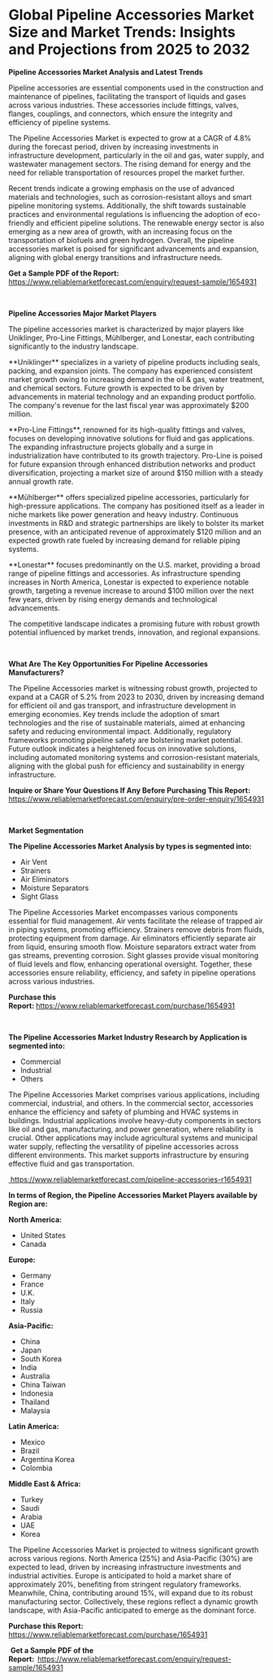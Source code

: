 <p><h1>Global Pipeline Accessories Market Size and Market Trends: Insights and Projections from 2025 to 2032</h1></p><p><strong>Pipeline Accessories Market Analysis and Latest Trends</strong></p>
<p><p>Pipeline accessories are essential components used in the construction and maintenance of pipelines, facilitating the transport of liquids and gases across various industries. These accessories include fittings, valves, flanges, couplings, and connectors, which ensure the integrity and efficiency of pipeline systems. </p><p>The Pipeline Accessories Market is expected to grow at a CAGR of 4.8% during the forecast period, driven by increasing investments in infrastructure development, particularly in the oil and gas, water supply, and wastewater management sectors. The rising demand for energy and the need for reliable transportation of resources propel the market further. </p><p>Recent trends indicate a growing emphasis on the use of advanced materials and technologies, such as corrosion-resistant alloys and smart pipeline monitoring systems. Additionally, the shift towards sustainable practices and environmental regulations is influencing the adoption of eco-friendly and efficient pipeline solutions. The renewable energy sector is also emerging as a new area of growth, with an increasing focus on the transportation of biofuels and green hydrogen. Overall, the pipeline accessories market is poised for significant advancements and expansion, aligning with global energy transitions and infrastructure needs.</p></p>
<p><strong>Get a Sample PDF of the Report:&nbsp;</strong> <a href="https://www.reliablemarketforecast.com/enquiry/request-sample/1654931?utm_campaign=3541&utm_medium=2&utm_source=Github&utm_content=ia&utm_term=18042025&utm_id=pipeline-accessories">https://www.reliablemarketforecast.com/enquiry/request-sample/1654931</a></p>
<p>&nbsp;</p>
<p><strong>Pipeline Accessories Major Market Players</strong></p>
<p><p>The pipeline accessories market is characterized by major players like Uniklinger, Pro-Line Fittings, Mühlberger, and Lonestar, each contributing significantly to the industry landscape. </p><p>**Uniklinger** specializes in a variety of pipeline products including seals, packing, and expansion joints. The company has experienced consistent market growth owing to increasing demand in the oil & gas, water treatment, and chemical sectors. Future growth is expected to be driven by advancements in material technology and an expanding product portfolio. The company's revenue for the last fiscal year was approximately $200 million.</p><p>**Pro-Line Fittings**, renowned for its high-quality fittings and valves, focuses on developing innovative solutions for fluid and gas applications. The expanding infrastructure projects globally and a surge in industrialization have contributed to its growth trajectory. Pro-Line is poised for future expansion through enhanced distribution networks and product diversification, projecting a market size of around $150 million with a steady annual growth rate.</p><p>**Mühlberger** offers specialized pipeline accessories, particularly for high-pressure applications. The company has positioned itself as a leader in niche markets like power generation and heavy industry. Continuous investments in R&D and strategic partnerships are likely to bolster its market presence, with an anticipated revenue of approximately $120 million and an expected growth rate fueled by increasing demand for reliable piping systems.</p><p>**Lonestar** focuses predominantly on the U.S. market, providing a broad range of pipeline fittings and accessories. As infrastructure spending increases in North America, Lonestar is expected to experience notable growth, targeting a revenue increase to around $100 million over the next few years, driven by rising energy demands and technological advancements.</p><p>The competitive landscape indicates a promising future with robust growth potential influenced by market trends, innovation, and regional expansions.</p></p>
<p>&nbsp;</p>
<p><strong>What Are The Key Opportunities For Pipeline Accessories Manufacturers?</strong></p>
<p><p>The Pipeline Accessories market is witnessing robust growth, projected to expand at a CAGR of 5.2% from 2023 to 2030, driven by increasing demand for efficient oil and gas transport, and infrastructure development in emerging economies. Key trends include the adoption of smart technologies and the rise of sustainable materials, aimed at enhancing safety and reducing environmental impact. Additionally, regulatory frameworks promoting pipeline safety are bolstering market potential. Future outlook indicates a heightened focus on innovative solutions, including automated monitoring systems and corrosion-resistant materials, aligning with the global push for efficiency and sustainability in energy infrastructure.</p></p>
<p><strong>Inquire or Share Your Questions If Any Before Purchasing This Report:</strong> <a href="https://www.reliablemarketforecast.com/enquiry/pre-order-enquiry/1654931?utm_campaign=3541&utm_medium=2&utm_source=Github&utm_content=ia&utm_term=18042025&utm_id=pipeline-accessories">https://www.reliablemarketforecast.com/enquiry/pre-order-enquiry/1654931</a></p>
<p>&nbsp;</p>
<p><strong>Market Segmentation</strong></p>
<p><strong>The Pipeline Accessories Market Analysis by types is segmented into:</strong></p>
<p><ul><li>Air Vent</li><li>Strainers</li><li>Air Eliminators</li><li>Moisture Separators</li><li>Sight Glass</li></ul></p>
<p><p>The Pipeline Accessories Market encompasses various components essential for fluid management. Air vents facilitate the release of trapped air in piping systems, promoting efficiency. Strainers remove debris from fluids, protecting equipment from damage. Air eliminators efficiently separate air from liquid, ensuring smooth flow. Moisture separators extract water from gas streams, preventing corrosion. Sight glasses provide visual monitoring of fluid levels and flow, enhancing operational oversight. Together, these accessories ensure reliability, efficiency, and safety in pipeline operations across various industries.</p></p>
<p><strong>Purchase this Report:&nbsp;</strong><a href="https://www.reliablemarketforecast.com/purchase/1654931?utm_campaign=3541&utm_medium=2&utm_source=Github&utm_content=ia&utm_term=18042025&utm_id=pipeline-accessories">https://www.reliablemarketforecast.com/purchase/1654931</a></p>
<p>&nbsp;</p>
<p><strong>The Pipeline Accessories Market Industry Research by Application is segmented into:</strong></p>
<p><ul><li>Commercial</li><li>Industrial</li><li>Others</li></ul></p>
<p><p>The Pipeline Accessories Market comprises various applications, including commercial, industrial, and others. In the commercial sector, accessories enhance the efficiency and safety of plumbing and HVAC systems in buildings. Industrial applications involve heavy-duty components in sectors like oil and gas, manufacturing, and power generation, where reliability is crucial. Other applications may include agricultural systems and municipal water supply, reflecting the versatility of pipeline accessories across different environments. This market supports infrastructure by ensuring effective fluid and gas transportation.</p></p>
<p><a href="https://www.reliablemarketforecast.com/pipeline-accessories-r1654931?utm_campaign=3541&utm_medium=2&utm_source=Github&utm_content=ia&utm_term=18042025&utm_id=pipeline-accessories">&nbsp;https://www.reliablemarketforecast.com/pipeline-accessories-r1654931</a></p>
<p><strong>In terms of Region, the Pipeline Accessories Market Players available by Region are:</strong></p>
<p>
    <p> <strong> North America: </strong>
        <ul>
            <li>United States</li>
            <li>Canada</li>
        </ul>
        </p> 
    <p> <strong> Europe: </strong>
        <ul>
            <li>Germany</li>
            <li>France</li>
            <li>U.K.</li>
            <li>Italy</li>
            <li>Russia</li>
        </ul>
        </p> 
    <p> <strong> Asia-Pacific: </strong>
        <ul>
            <li>China</li>
            <li>Japan</li>
            <li>South Korea</li>
            <li>India</li>
            <li>Australia</li>
            <li>China Taiwan</li>
            <li>Indonesia</li>
            <li>Thailand</li>
            <li>Malaysia</li>
        </ul>
        </p> 
    <p> <strong> Latin America: </strong>
        <ul>
            <li>Mexico</li>
            <li>Brazil</li>
            <li>Argentina Korea</li>
            <li>Colombia</li>
        </ul>
        </p> 
    <p> <strong> Middle East & Africa: </strong>
        <ul>
            <li>Turkey</li>
            <li>Saudi</li>
            <li>Arabia</li>
            <li>UAE</li>
            <li>Korea</li>
        </ul>
    </p>
    </p>
<p><p>The Pipeline Accessories Market is projected to witness significant growth across various regions. North America (25%) and Asia-Pacific (30%) are expected to lead, driven by increasing infrastructure investments and industrial activities. Europe is anticipated to hold a market share of approximately 20%, benefiting from stringent regulatory frameworks. Meanwhile, China, contributing around 15%, will expand due to its robust manufacturing sector. Collectively, these regions reflect a dynamic growth landscape, with Asia-Pacific anticipated to emerge as the dominant force.</p></p>
<p><strong>Purchase this Report: </strong><a href="https://www.reliablemarketforecast.com/purchase/1654931?utm_campaign=3541&utm_medium=2&utm_source=Github&utm_content=ia&utm_term=18042025&utm_id=pipeline-accessories">https://www.reliablemarketforecast.com/purchase/1654931</a></p>
<p>&nbsp;<strong>Get a Sample PDF of the Report:&nbsp;&nbsp;</strong><a href="https://www.reliablemarketforecast.com/enquiry/request-sample/1654931?utm_campaign=3541&utm_medium=2&utm_source=Github&utm_content=ia&utm_term=18042025&utm_id=pipeline-accessories">https://www.reliablemarketforecast.com/enquiry/request-sample/1654931</a></p>
<p><strong></strong></p>
<p><p></p><p></p><p></p></p>